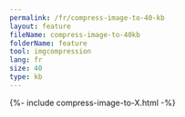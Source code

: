 ```yaml
---
permalink: /fr/compress-image-to-40-kb
layout: feature
fileName: compress-image-to-40kb
folderName: feature
tool: imgcompression
lang: fr
size: 40
type: kb
---
```


{%- include compress-image-to-X.html -%}
